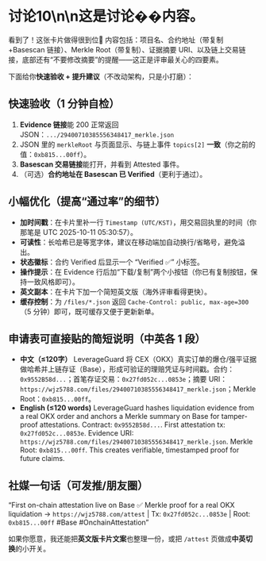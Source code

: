 # 讨论10\n\n这是讨论��内容。
看到了！这张卡片做得很到位👏
内容包括：项目名、合约地址（带复制+Basescan 链接）、Merkle Root（带复制）、证据摘要 URI、以及链上交易链接，底部还有“不要修改摘要”的提醒——这正是评审最关心的四要素。

下面给你**快速验收 + 提升建议**（不改动架构，只是小打磨）：

## 快速验收（1 分钟自检）

1. **Evidence 链接**能 200 正常返回 JSON：`.../29400710385556348417_merkle.json`
2. JSON 里的 `merkleRoot` 与页面显示、与链上事件 `topics[2]` **一致**（你之前的值：`0xb815...00ff`）。
3. **Basescan 交易链接**能打开，并看到 Attested 事件。
4. （可选）**合约地址在 Basescan 已 Verified**（更利于通过）。

## 小幅优化（提高“通过率”的细节）

* **加时间戳**：在卡片里补一行 `Timestamp (UTC/KST)`，用交易回执里的时间（你那笔是 UTC 2025-10-11 05:30:57）。
* **可读性**：长哈希已是等宽字体，建议在移动端加自动换行/省略号，避免溢出。
* **状态徽标**：合约 Verified 后显示一个 “Verified ✅” 小标签。
* **操作提示**：在 Evidence 行后加“下载/复制”两个小按钮（你已有复制按钮，保持一致风格即可）。
* **英文副本**：在卡片下加一个简短英文版（海外评审看得更快）。
* **缓存控制**：为 `/files/*.json` 返回 `Cache-Control: public, max-age=300`（5 分钟）即可，既可缓存又便于更新新单。

## 申请表可直接贴的简短说明（中英各 1 段）

* **中文（≤120字）**
  LeverageGuard 将 CEX（OKX）真实订单的爆仓/强平证据做哈希并上链存证（Base），形成可验证的理赔凭证与时间戳。合约：`0x9552B58d...`；首笔存证交易：`0x27fd052c...0853e`；摘要 URI：`https://wjz5788.com/files/29400710385556348417_merkle.json`；Merkle Root：`0xb815...00ff`。
* **English (≤120 words)**
  LeverageGuard hashes liquidation evidence from a real OKX order and anchors a Merkle summary on Base for tamper-proof attestations. Contract: `0x9552B58d...`. First attestation tx: `0x27fd052c...0853e`. Evidence URI: `https://wjz5788.com/files/29400710385556348417_merkle.json`. Merkle Root: `0xb815...00ff`. This creates verifiable, timestamped proof for future claims.

## 社媒一句话（可发推/朋友圈）

“First on-chain attestation live on Base ✅ Merkle proof for a real OKX liquidation → `https://wjz5788.com/attest`  | Tx: `0x27fd052c...0853e` | Root: `0xb815...00ff` #Base #OnchainAttestation”

如果你愿意，我还能把**英文版卡片文案**也整理一份，或把 `/attest` 页做成**中英切换**的小开关。
